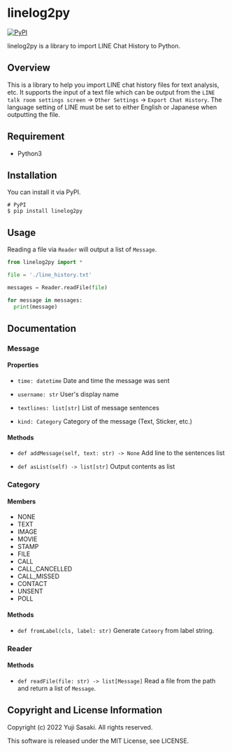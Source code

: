 # linelog2py
[![PyPI](https://img.shields.io/pypi/v/PyGithub.svg)](https://pypi.python.org/pypi/linelog2py)

linelog2py is a library to import LINE Chat History to Python.

## Overview

This is a library to help you import LINE chat history files for text analysis, etc. It supports the input of a text file which can be output from the `LINE talk room settings screen` -> `Other Settings` -> `Export Chat History`. The language setting of LINE must be set to either English or Japanese when outputting the file.

## Requirement

- Python3

## Installation

You can install it via PyPI.

```
# PyPI
$ pip install linelog2py
```

## Usage

Reading a file via `Reader` will output a list of `Message`.

```python
from linelog2py import *

file = './line_history.txt'

messages = Reader.readFile(file)

for message in messages:
  print(message)

```

## Documentation

### Message

#### Properties

- `time: datetime`  Date and time the message was sent

- `username: str` User's display name

- `textlines: list[str]`  List of message sentences

- `kind: Category`  Category of the message (Text, Sticker, etc.)

#### Methods

- `def addMessage(self, text: str) -> None` Add line to the sentences list

- `def asList(self) -> list[str]`  Output contents as list

### Category

#### Members

- NONE
- TEXT
- IMAGE
- MOVIE
- STAMP
- FILE
- CALL
- CALL_CANCELLED
- CALL_MISSED
- CONTACT
- UNSENT
- POLL

#### Methods

- `def fromLabel(cls, label: str)`  Generate `Cateory` from label string.

### Reader

#### Methods

- `def readFile(file: str) -> list[Message]` Read a file from the path and return a list of `Message`.

## Copyright and License Information

Copyright (c) 2022 Yuji Sasaki. All rights reserved.

This software is released under the MIT License, see LICENSE.
